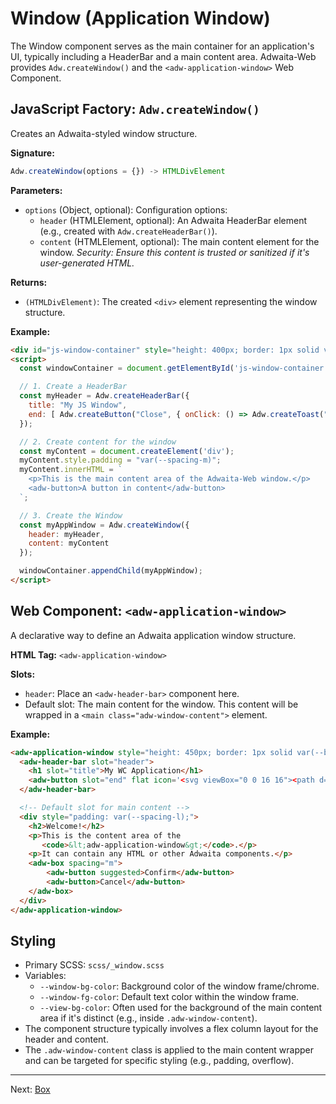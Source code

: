 # Window (Application Window)

The Window component serves as the main container for an application's UI, typically including a HeaderBar and a main content area. Adwaita-Web provides `Adw.createWindow()` and the `<adw-application-window>` Web Component.

## JavaScript Factory: `Adw.createWindow()`

Creates an Adwaita-styled window structure.

**Signature:**

```javascript
Adw.createWindow(options = {}) -> HTMLDivElement
```

**Parameters:**

*   `options` (Object, optional): Configuration options:
    *   `header` (HTMLElement, optional): An Adwaita HeaderBar element (e.g., created with `Adw.createHeaderBar()`).
    *   `content` (HTMLElement, optional): The main content element for the window. *Security: Ensure this content is trusted or sanitized if it's user-generated HTML.*

**Returns:**

*   `(HTMLDivElement)`: The created `<div>` element representing the window structure.

**Example:**

```html
<div id="js-window-container" style="height: 400px; border: 1px solid var(--borders-color);"></div>
<script>
  const windowContainer = document.getElementById('js-window-container');

  // 1. Create a HeaderBar
  const myHeader = Adw.createHeaderBar({
    title: "My JS Window",
    end: [ Adw.createButton("Close", { onClick: () => Adw.createToast("Window close requested") }) ]
  });

  // 2. Create content for the window
  const myContent = document.createElement('div');
  myContent.style.padding = "var(--spacing-m)";
  myContent.innerHTML = `
    <p>This is the main content area of the Adwaita-Web window.</p>
    <adw-button>A button in content</adw-button>
  `;

  // 3. Create the Window
  const myAppWindow = Adw.createWindow({
    header: myHeader,
    content: myContent
  });

  windowContainer.appendChild(myAppWindow);
</script>
```

## Web Component: `<adw-application-window>`

A declarative way to define an Adwaita application window structure.

**HTML Tag:** `<adw-application-window>`

**Slots:**

*   `header`: Place an `<adw-header-bar>` component here.
*   Default slot: The main content for the window. This content will be wrapped in a `<main class="adw-window-content">` element.

**Example:**

```html
<adw-application-window style="height: 450px; border: 1px solid var(--borders-color);">
  <adw-header-bar slot="header">
    <h1 slot="title">My WC Application</h1>
    <adw-button slot="end" flat icon='<svg viewBox="0 0 16 16"><path d="M2.5 12Z"/></svg>'></adw-button>
  </adw-header-bar>

  <!-- Default slot for main content -->
  <div style="padding: var(--spacing-l);">
    <h2>Welcome!</h2>
    <p>This is the content area of the
       <code>&lt;adw-application-window&gt;</code>.</p>
    <p>It can contain any HTML or other Adwaita components.</p>
    <adw-box spacing="m">
        <adw-button suggested>Confirm</adw-button>
        <adw-button>Cancel</adw-button>
    </adw-box>
  </div>
</adw-application-window>
```

## Styling

*   Primary SCSS: `scss/_window.scss`
*   Variables:
    *   `--window-bg-color`: Background color of the window frame/chrome.
    *   `--window-fg-color`: Default text color within the window frame.
    *   `--view-bg-color`: Often used for the background of the main content area if it's distinct (e.g., inside `.adw-window-content`).
*   The component structure typically involves a flex column layout for the header and content.
*   The `.adw-window-content` class is applied to the main content wrapper and can be targeted for specific styling (e.g., padding, overflow).

---
Next: [Box](./box.md)
